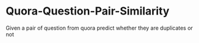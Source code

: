 # Quora-Question-Pair-Similarity
Given a pair of question from quora predict whether they are duplicates or not
